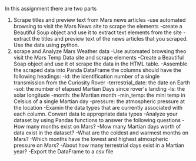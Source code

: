 In this assignment there are two parts
1. Scrape titles and preview text from Mars news articles
   -use automated browsing to visit the Mars News site to scrape the elements
   -create a Beautiful Soup object and use it to extract text elements from the site
   -extract the titles and preview text of the news articles that you scraped. Use the data using python.
2. scrape and Analyze Mars Weather data
   -Use automated browsing theo visit the Mars Temp Data site and scrape elements
   -Create a Beautiful Soap object and use it ot scrape the data in the HTML table.
   -Assemble the scraped data into Panda DataFrame the columns should have the following headings:
       -id: the identification number of a single transmission from the Curiosity Rover
       -terrestrial_date: the date on Earth
       -sol: the number of elapsed Martian Days since rover's landing
       -ls: the solar longitude
       -month: the Martian month
       -min_temp: the mini temp in Celsius of a single Martian day
       -pressure: the atmospheric pressure at the location
   -Examin the data types that are currently associated with each column. Convert data to appropriate data types
   -Analyze your dataset by using Pandas functions to answer the following questions
       -How many months exist on Mars?
       -Mow many Martian days worth of data exist in the dataset?
       -What are the coldest and warmest months on Mars?
       -Which months have the lowest and highest atmospheric pressure on Mars?
       -About how many terrestrial days exist in a Martian year?
   -Export the DataFrame to a csv file

